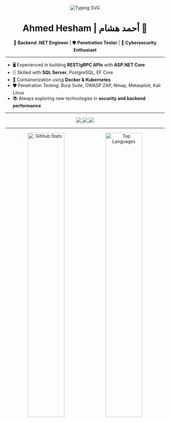 <!-- Banner -->
<p align="center">
  <img src="https://readme-typing-svg.herokuapp.com?font=Fira+Code&size=28&pause=1000&color=00C2FF&center=true&vCenter=true&width=600&lines=I'm+Ahmed+Hesham;Backend+.NET+Engineer;Penetration+Tester;Always+learning+new+things!" alt="Typing SVG" />
</p>

<!-- Name -->
<h1 align="center">Ahmed Hesham | أحمد هشام 👋</h1>

<!-- Roles -->
<p align="center">
  🔹 <b>Backend .NET Engineer</b> | 🛡️ <b>Penetration Tester</b> | 🚀 <b>Cybersecurity Enthusiast</b>
</p>

---

<!-- About Me -->
- 🖥️ Experienced in building **REST/gRPC APIs** with **ASP.NET Core**  
- 🗄️ Skilled with **SQL Server**, PostgreSQL, EF Core  
- 🐳 Containerization using **Docker & Kubernetes**  
- 🛡️ Penetration Testing: Burp Suite, OWASP ZAP, Nmap, Metasploit, Kali Linux  
- 📚 Always exploring new technologies in **security and backend performance**  

---

<!-- Social Links -->
<p align="center">
  <a href="https://github.com/AHMED-HISHAM-DEV">
    <img src="https://img.shields.io/badge/GitHub-100000?style=for-the-badge&logo=github&logoColor=white" />
  </a>
  <a href="https://www.linkedin.com/in/ahmed-hisham-pentester/">
    <img src="https://img.shields.io/badge/LinkedIn-0A66C2?style=for-the-badge&logo=linkedin&logoColor=white" />
  </a>
  <a href="https://t.me/@Ahmed_Hisham_DevSec">
    <img src="https://img.shields.io/badge/Telegram-2CA5E0?style=for-the-badge&logo=telegram&logoColor=white" />
  </a>
</p>

---

<!-- ======= GitHub Stats (all) ======= -->

<!-- Main stats + Top Languages -->
<p align="center">
  <img src="https://github-readme-stats.vercel.app/api?username=AHMED-HISHAM-DEV&show_icons=true&theme=radical&count_private=true" alt="GitHub Stats" width="48%"/>
  <img src="https://github-readme-stats.vercel.app/api/top-langs/?username=AHMED-HISHAM-DEV&layout=compact&theme=radical" alt="Top Languages" width="48%"/>
</p>

<!-- Streaks + Activity graph 
<p align="center">
  <img src="https://github-readme-streak-stats.herokuapp.com/?user=AHMED-HISHAM-DEV&theme=radical" alt="GitHub Streak" width="48%"/>
  <img src="https://activity-graph.herokuapp.com/graph?username=AHMED-HISHAM-DEV&theme=react-dark" alt="Contribution Graph" width="48%"/>
</p> -->

<!-- Optional: WakaTime (coding time) — remove if you don't use WakaTime 
/*<p align="center">
  <img src="https://github-readme-stats.vercel.app/api/wakatime?username=AHMED_HISHAM_DEVSEC&layout=compact&theme=radical" alt="WakaTime" width="48%"/>
</p>-->

<!-- Visitors / Hits
<p align="center">
  ![Profile Views](https://komarev.com/ghpvc/?username=AHMED-HISHAM-DEV&style=flat&color=orange&label=PROFILE+VIEWS)
  <img src="https://hits.seeyoufarm.com/api/count/incr/badge.svg?url=https%3A%2F%2Fgithub.com%2FAHMED-HISHAM-DEV&count_bg=%2379C83D&title_bg=%23555555&icon=github.svg&icon_color=%23E7E7E7&title=HITS" alt="Hits"/>
</p>  -->


